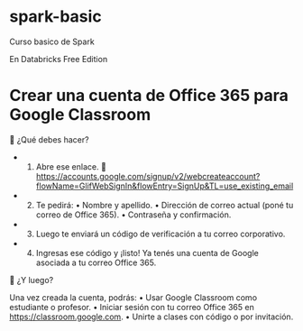 # spark-basic
Curso basico de Spark

En Databricks Free Edition

# Crear una cuenta de Office 365 para Google Classroom

📝 ¿Qué debes hacer?
- 1. Abre ese enlace.
🔗 https://accounts.google.com/signup/v2/webcreateaccount?flowName=GlifWebSignIn&flowEntry=SignUp&TL=use_existing_email

- 2.	Te pedirá:
	•	Nombre y apellido.
	•	Dirección de correo actual (poné tu correo de Office 365).
	•	Contraseña y confirmación.
- 3.	Luego te enviará un código de verificación a tu correo corporativo.
- 4.	Ingresas ese código y ¡listo! Ya tenés una cuenta de Google asociada a tu correo Office 365.
 
📌 ¿Y luego?

Una vez creada la cuenta, podrás:
	•	Usar Google Classroom como estudiante o profesor.
	•	Iniciar sesión con tu correo Office 365 en https://classroom.google.com.
	•	Unirte a clases con código o por invitación.
